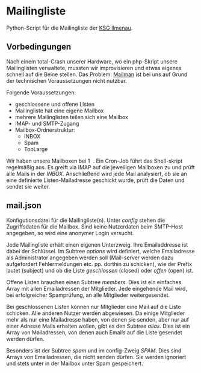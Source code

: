 # Mailingliste
Python-Script für die Mailingliste der [KSG Ilmenau](http://www.ksg-ilmenau.de).

## Vorbedingungen
Nach einem total-Crash unserer Hardware, wo ein php-Skript unsere Mailinglisten verwaltete, mussten wir improvisieren und etwas eigenes schnell auf die Beine stellen. Das Problem: [Mailman](https://www.gnu.org/software/mailman/) ist bei uns auf Grund der technischen Voraussetzungen nicht nutzbar.

Folgende Voraussetzungen:

 * geschlossene und offene Listen
 * Mailingliste hat eine eigene Mailbox
 * mehrere Mailinglisten teilen sich eine Mailbox
 * IMAP- und SMTP-Zugang
 * Mailbox-Ordnerstruktur:
   * INBOX
   * Spam
   * TooLarge

Wir haben unsere Mailboxen bei <img src="https://upload.wikimedia.org/wikipedia/commons/c/cd/1&1_logo.svg" alt="1&1" style="height:1em"/>. Ein Cron-Job führt das Shell-skript regelmäßig aus. Es greift via IMAP auf die jeweiligen Mailboxen zu und prüft alle Mails in der *INBOX*. Anschließend wird jede Mail analysiert, ob sie an eine definierte Listen-Mailadresse geschickt wurde, prüft die Daten und sendet sie weiter.

## mail.json
Konfigutionsdatei für die Mailingliste(n).
Unter *config* stehen die Zugriffsdaten für die Mailbox. Sind keine Nutzerdaten beim SMTP-Host angegeben, so wird eine anonymer Login versucht.

Jede Mailingliste erhält einen eigenen Unterzweig. Ihre Emailaddresse ist dabei der Schlüssel. Im Subtree *options* wird definiert, welche Emailadresse als Administrator angegeben werden soll (Mail-server werden dazu aufgefordert Fehlermeldungen etc. pp. dorthin zu schicken), wie der Prefix lautet (subject) und ob die Liste *geschlossen* (closed) oder *offen* (open) ist. 

Offene Listen brauchen einen Subtree *members*. Dies ist ein einfaches Array mit allen Emailadressen der Mitglieder. Jede eingehende Mail wird, bei erfolgreicher Spamprüfung, an alle Mitglieder weitergesendet.

Bei geschlossenen Listen können nur Mitglieder eine Mail auf die Liste schicken. Alle anderen Nutzer werden abgewiesen. Da einige Mitglieder mehr als nur eine Mailadresse haben, von denen sie senden, aber nur auf einer Adresse Mails erhalten wollen, gibt es den Subtree *alias*. Dies ist ein Array von Mailadressen, von denen auch Emails auf die Liste gesendet werden dürfen.

Besonders ist der Subtree *spam* und im config-Zweig *SPAM*. Dies sind Arrays von Emailadressen, die nicht senden dürfen. Sie werden ignoriert und stets unter in der Mailbox unter Spam gespeichert.
